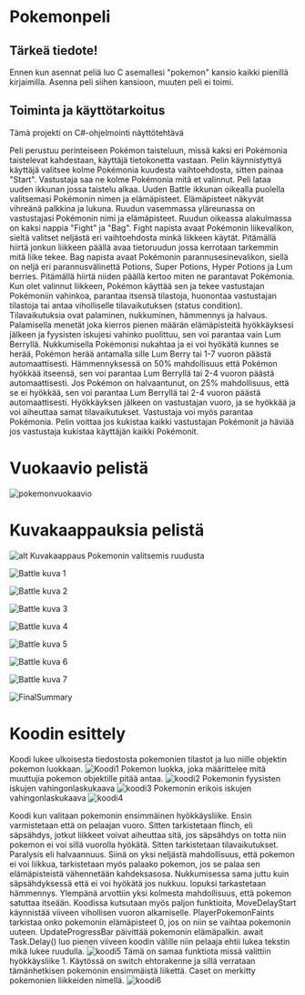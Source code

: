 # Pokemonpeli

## Tärkeä tiedote!

Ennen kun asennat peliä luo C asemallesi "pokemon" kansio kaikki pienillä kirjaimilla. Asenna peli siihen kansioon, muuten peli ei toimi.

## Toiminta ja käyttötarkoitus

Tämä projekti on C#-ohjelmointi näyttötehtävä

Peli perustuu perinteiseen Pokémon taisteluun, missä kaksi eri Pokémonia taistelevat kahdestaan, käyttäjä tietokonetta vastaan. Pelin käynnistyttyä käyttäjä valitsee kolme Pokémonia kuudesta vaihtoehdosta, sitten painaa "Start". Vastustaja saa ne kolme Pokémonia mitä et valinnut. Peli lataa uuden ikkunan jossa taistelu alkaa. Uuden Battle ikkunan oikealla puolella valitsemasi Pokémonin nimen ja elämäpisteet. Elämäpisteet näkyvät vihreänä palkkina ja lukuna. Ruudun vasemmassa yläreunassa on vastustajasi Pokémonin nimi ja elämäpisteet. Ruudun oikeassa alakulmassa on kaksi nappia "Fight" ja "Bag". Fight napista avaat Pokémonin liikevalikon, sieltä valitset neljästä eri vaihtoehdosta minkä liikkeen käytät. Pitämällä hiirtä jonkun liikkeen päällä avaa tietoruudun jossa kerrotaan tarkemmin mitä liike tekee. Bag napista avaat Pokémonin parannusesinevalikon, siellä on neljä eri parannusvälinettä Potions, Super Potions, Hyper Potions ja Lum berries. Pitämällä hiirtä niiden päällä kertoo miten ne parantavat Pokémonia. Kun olet valinnut liikkeen, Pokémon käyttää sen ja tekee vastustajan Pokémoniin vahinkoa, parantaa itsensä tilastoja, huonontaa vastustajan tilastoja tai antaa viholliselle tilavaikutuksen (status condition). Tilavaikutuksia ovat palaminen, nukkuminen, hämmennys ja halvaus. Palamisella menetät joka kierros pienen määrän elämäpisteitä hyökkäyksesi jälkeen ja fyysisten iskujesi vahinko puolittuu, sen voi parantaa vain Lum Berryllä. Nukkumisella Pokémonisi nukahtaa ja ei voi hyökätä kunnes se herää, Pokémon herää antamalla sille Lum Berry tai 1-7 vuoron päästä automaattisesti. Hämmennyksessä on 50% mahdollisuus että Pokémon hyökkää itseensä, sen voi parantaa Lum Berryllä tai 2-4 vuoron päästä automaattisesti. Jos Pokémon on halvaantunut, on 25% mahdollisuus, että se ei hyökkää, sen voi parantaa Lum Berryllä tai 2-4 vuoron päästä automaattisesti. Hyökkäyksen jälkeen on vastustajan vuoro, ja se hyökkää ja voi aiheuttaa samat tilavaikutukset. Vastustaja voi myös parantaa Pokémonia. Pelin voittaa jos kukistaa kaikki vastustajan Pokémonit ja häviää jos vastustaja kukistaa käyttäjän kaikki Pokémonit.

# Vuokaavio pelistä

![pokemonvuokaavio](https://github.com/k4lppe/Pokemon/assets/151001970/9098b151-f4fd-4a84-a5bf-6b83d9081bd3)


# Kuvakaappauksia pelistä

![alt Kuvakaappaus Pokemonin valitsemis ruudusta](https://github.com/k4lppe/Pokemon/assets/151001970/52b8dc56-993e-40fd-932d-ed2d247875d3)

![Battle kuva 1](https://github.com/k4lppe/Pokemon/assets/151001970/fe90812e-e65f-4a08-a9a6-c556176945af)

![Battle kuva 2](https://github.com/k4lppe/Pokemon/assets/151001970/ff40affa-542f-4f1e-bd7f-387442304762)

![Battle kuva 3](https://github.com/k4lppe/Pokemon/assets/151001970/a575cc85-f721-4bb2-b172-e2ac3036b492)

![Battle kuva 4](https://github.com/k4lppe/Pokemon/assets/151001970/d4ea66d3-962e-4d04-a0c8-097a540b45b0)

![Battle kuva 5](https://github.com/k4lppe/Pokemon/assets/151001970/361ff036-327d-49b5-8db2-91c140b447ec)

![Battle kuva 6](https://github.com/k4lppe/Pokemon/assets/151001970/8ab2c7d5-225c-4400-a6da-7825822c4435)

![Battle kuva 7](https://github.com/k4lppe/Pokemon/assets/151001970/62e01254-52fe-415c-84de-7bd1daec468f)

![FinalSummary](https://github.com/k4lppe/Pokemon/assets/151001970/692a5d14-2806-4525-a397-e5e89adbd9c0)

# Koodin esittely
Koodi lukee ulkoisesta tiedostosta pokemonien tilastot ja luo niille objektin pokemon luokkaan.
![Koodi1](https://github.com/k4lppe/Pokemon/assets/151001970/801f5fee-70a5-47d6-8589-d63e48c4850f)
Pokemon luokka, joka määrittelee mitä muuttujia pokemon objektille pitää antaa.
![koodi2](https://github.com/k4lppe/Pokemon/assets/151001970/28fdf405-2951-4c2e-9a21-bab400e0b7d2)
Pokemonin fyysisten iskujen vahingonlaskukaava
![koodi3](https://github.com/k4lppe/Pokemon/assets/151001970/63c81927-1207-4927-b926-a0d5ec5fc47a)
Pokemonin erikois iskujen vahingonlaskukaava
![koodi4](https://github.com/k4lppe/Pokemon/assets/151001970/ec750982-83ef-4c50-a639-4ff365514cc9)

Koodi kun valitaan pokemonin ensimmäinen hyökkäysliike. Ensin varmistetaan että on pelaajan vuoro. Sitten tarkistetaan flinch, eli säpsähdys, jotkut liikkeet voivat aiheuttaa sitä, jos säpsähdys on totta niin pokemon ei voi sillä vuorolla hyökätä. Sitten tarkistetaan tilavaikutukset. Paralysis eli halvaannuus. Siinä on yksi neljästä mahdollisuus, että pokemon ei voi liikkua, tarkistetaan myös palaako pokemon, jos se palaa sen elämäpisteistä vähennetään kahdeksasosa. Nukkumisessa sama juttu kuin säpsähdyksessä että ei voi hyökätä jos nukkuu. lopuksi tarkastetaan hämmennys. Ylempänä arvottiin yksi kolmesta mahdollisuus, että pokemon satuttaa itseään. Koodissa kutsutaan myös paljon funktioita, MoveDelayStart käynnistää viiveen vihollisen vuoron alkamiselle. PlayerPokemonFaints tarkistaa onko pokemonin elämäpisteet 0, jos on niin se vaihtaa pokemonin uuteen. UpdateProgressBar päivittää pokemonin elämäpalkin. await Task.Delay() luo pienen viiveen koodin välille niin pelaaja ehtii lukea tekstin mikä lukee ruudulla.
![koodi5](https://github.com/k4lppe/Pokemon/assets/151001970/a957cca4-ddd9-4cf8-88c3-86603d4e8351)
Tämä on samaa funktiota missä valittiin hyökkäysliike 1. Käytössä on switch ehtorakenne ja sillä verrataan tämänhetkisen pokemonin ensimmäistä liikettä. Caset on merkitty pokemonien liikkeiden nimellä.
![koodi6](https://github.com/k4lppe/Pokemon/assets/151001970/66bbf79e-e18a-4521-87a1-2e8120d58603)

